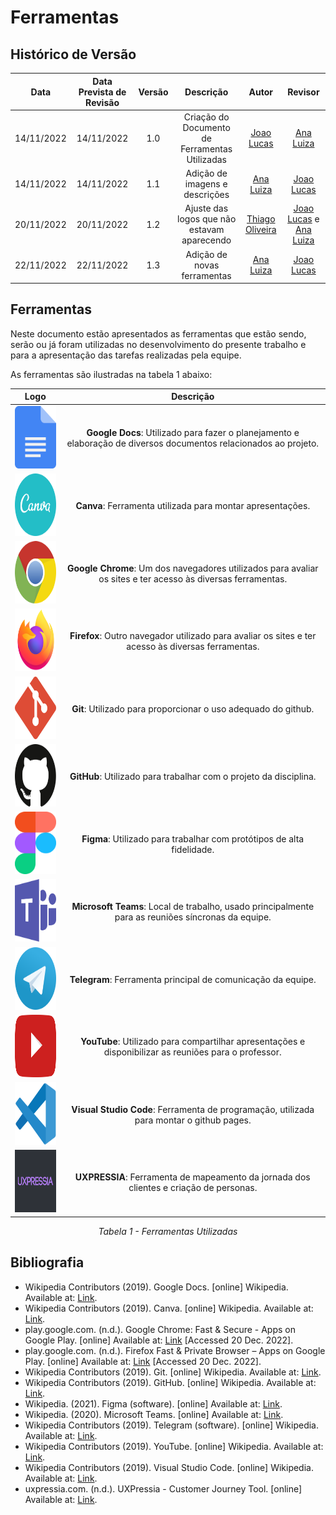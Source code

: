 # Ferramentas

## <a>Histórico de Versão</a>
|Data|Data Prevista de Revisão|Versão|Descrição|Autor|Revisor|
| :----------: |:-----------:| :------: | :-----------: | :---------: |:---------: |
|14/11/2022|14/11/2022|1.0|Criação do Documento de Ferramentas Utilizadas|[Joao Lucas](https://github.com/HacKairos)|[Ana Luiza](https://github.com/AnHoff)
|14/11/2022|14/11/2022|1.1|Adição de imagens e descrições|[Ana Luiza](https://github.com/AnHoff)|[Joao Lucas](https://github.com/HacKairos)
|20/11/2022|20/11/2022|1.2|Ajuste das logos que não estavam aparecendo|[Thiago Oliveira](https://github.com/Thiab394)|[Joao Lucas](https://github.com/HacKairos) e [Ana Luiza](https://github.com/AnHoff)|
|22/11/2022|22/11/2022|1.3|Adição de novas ferramentas| [Ana Luiza](https://github.com/AnHoff)|[Joao Lucas](https://github.com/HacKairos)|

## <a>Ferramentas</a>
Neste documento estão apresentados as ferramentas que estão sendo, serão ou já foram utilizadas no desenvolvimento do presente trabalho e para a apresentação das tarefas realizadas pela equipe.

As ferramentas são ilustradas na tabela 1 abaixo:

<Center>

|Logo|Descrição|
|:--:|:-----------------:|
|<img src="../../assets/ferramentasLogo/docs.svg" width="100" height="100"></img> | **Google Docs**: Utilizado para fazer o planejamento e elaboração de diversos documentos relacionados ao projeto. |
|<img src="../../assets/ferramentasLogo/canva.svg" width="100" height="100"></img> | **Canva**: Ferramenta utilizada para montar apresentações. |
|<img src="../../assets/ferramentasLogo/chrome.svg" width="100" height="100"></img> | **Google Chrome**: Um dos navegadores utilizados para avaliar os sites e ter acesso às diversas ferramentas. |
|<img src="../../assets/ferramentasLogo/firefox.svg" width="100" height="100"></img> | **Firefox**: Outro navegador utilizado para avaliar os sites e ter acesso às diversas ferramentas.|
|<img src="../../assets/ferramentasLogo/git.svg" width="100" height="100"></img> | **Git**: Utilizado para proporcionar o uso adequado do github. |
|<img src="../../assets/ferramentasLogo/github.svg" width="100" height="100"></img> | **GitHub**: Utilizado para trabalhar com o projeto da disciplina. |
|<img src="../../assets/ferramentasLogo/figma.svg" width="100" height="100"></img> | **Figma**: Utilizado para trabalhar com protótipos de alta fidelidade. |
|<img src="../../assets/ferramentasLogo/microsoft-teams.svg" width="100" height="100"></img> | **Microsoft Teams**: Local de trabalho, usado principalmente para as reuniões síncronas da equipe. |
|<img src="../../assets/ferramentasLogo/telegram.svg" width="100" height="100"></img> | **Telegram**: Ferramenta principal de comunicação da equipe. |
|<img src="../../assets/ferramentasLogo/youtube.svg" width="100" height="100"></img> | **YouTube**: Utilizado para compartilhar apresentações e disponibilizar as reuniões para o professor. |
|<img src="../../assets/ferramentasLogo/visual-studio-code.svg" width="100" height="100"></img> | **Visual Studio Code**: Ferramenta de programação, utilizada para montar o github pages. |
|<img src="../../assets/ferramentasLogo/uxpressia.png" width="100" height="100"></img> | **UXPRESSIA**: Ferramenta de mapeamento da jornada dos clientes e criação de personas. |
    
*Tabela 1 - Ferramentas Utilizadas*

</center>

## <a>Bibliografia</a>
- Wikipedia Contributors (2019). Google Docs. [online] Wikipedia. Available at: [Link](https://en.wikipedia.org/wiki/Google_Docs).
- Wikipedia Contributors (2019). Canva. [online] Wikipedia. Available at: [Link](https://en.wikipedia.org/wiki/Canva).
- play.google.com. (n.d.). Google Chrome: Fast & Secure - Apps on Google Play. [online] Available at: [Link](https://play.google.com/store/apps/details?id=com.android.chrome&hl=en_CA&gl=US) [Accessed 20 Dec. 2022].‌
- play.google.com. (n.d.). Firefox Fast & Private Browser – Apps on Google Play. [online] Available at: [Link](https://play.google.com/store/apps/details?id=org.mozilla.firefox&hl=en_SG&gl=US) [Accessed 20 Dec. 2022].
- Wikipedia Contributors (2019). Git. [online] Wikipedia. Available at: [Link](https://en.wikipedia.org/wiki/Git).
- Wikipedia Contributors (2019). GitHub. [online] Wikipedia. Available at: [Link](https://en.wikipedia.org/wiki/GitHub).
- Wikipedia. (2021). Figma (software). [online] Available at: [Link](https://en.wikipedia.org/wiki/Figma_(software)).
- Wikipedia. (2020). Microsoft Teams. [online] Available at: [Link](https://en.wikipedia.org/wiki/Microsoft_Teams).
- Wikipedia Contributors (2019). Telegram (software). [online] Wikipedia. Available at: [Link](https://en.wikipedia.org/wiki/Telegram_(software)).
- Wikipedia Contributors (2019). YouTube. [online] Wikipedia. Available at: [Link](https://en.wikipedia.org/wiki/YouTube).
- Wikipedia Contributors (2019). Visual Studio Code. [online] Wikipedia. Available at: [Link](https://en.wikipedia.org/wiki/Visual_Studio_Code).
- uxpressia.com. (n.d.). UXPressia - Customer Journey Tool. [online] Available at: [Link](https://uxpressia.com/).

‌
‌
‌‌‌